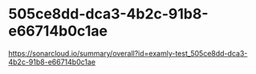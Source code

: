 # 505ce8dd-dca3-4b2c-91b8-e66714b0c1ae
https://sonarcloud.io/summary/overall?id=examly-test_505ce8dd-dca3-4b2c-91b8-e66714b0c1ae
